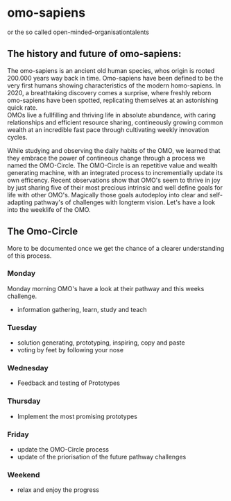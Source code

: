 # omo-sapiens
or the so called open-minded-organisationtalents

## The history and future of omo-sapiens:
The omo-sapiens is an ancient old human species, whos origin is rooted 200.000 years way back in time. Omo-sapiens have been defined to be the very first humans showing characteristics of the modern homo-sapiens. 
In 2020, a breathtaking discovery comes a surprise, where freshly reborn omo-sapiens have been spotted, replicating themselves at an astonishing quick rate.  
OMOs live a fullfilling and thriving life in absolute abundance, with caring relationships and efficient resource sharing, contineously growing common wealth at an incredible fast pace through cultivating weekly innovation cycles. 

While studying and observing the daily habits of the OMO, we learned that they embrace the power of contineous change through a process we named the OMO-Circle. The OMO-Circle is an repetitive value and wealth generating machine, with an integrated process to incrementially update its own efficency. Recent observations show that OMO's seem to thrive in joy by just sharing five of their most precious intrinsic and well define goals for life with other OMO's. Magically those goals autodeploy into clear and self-adapting pathway's of challenges with longterm vision. Let's have a look into the weeklife of the OMO.

## The Omo-Circle
More to be documented once we get the chance of a clearer understanding of this process. 

### Monday
Monday morning OMO's have a look at their pathway and this weeks challenge. 
- information gathering, learn, study and teach

### Tuesday
- solution generating, prototyping, inspiring, copy and paste
- voting by feet by following your nose

### Wednesday
- Feedback and testing of Prototypes

### Thursday
- Implement the most promising prototypes

### Friday
- update the OMO-Circle process
- update of the priorisation of the future pathway challenges

### Weekend
- relax and enjoy the progress

